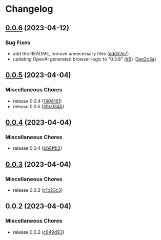 # Changelog

## [0.0.6](https://github.com/gentrace/gentrace-browser/compare/v0.0.5...v0.0.6) (2023-04-12)


### Bug Fixes

* add the README, remove unnecessary files ([edd37e7](https://github.com/gentrace/gentrace-browser/commit/edd37e73591f009639e5e1be988945fdb8d16599))
* updating OpenAI generated browser logic to "0.3.8" ([#9](https://github.com/gentrace/gentrace-browser/issues/9)) ([3ae2c3a](https://github.com/gentrace/gentrace-browser/commit/3ae2c3a0b6139ac3697bc3bc23bbaac832df9913))

## [0.0.5](https://github.com/gentrace/gentrace-browser/compare/v0.0.4...v0.0.5) (2023-04-04)


### Miscellaneous Chores

* release 0.0.4 ([1804161](https://github.com/gentrace/gentrace-browser/commit/1804161750c2ce1a2429e14e5fb30484e441af99))
* release 0.0.5 ([39c0345](https://github.com/gentrace/gentrace-browser/commit/39c0345039644ecbddab311fbaaaa9722e5641de))

## [0.0.4](https://github.com/gentrace/gentrace-browser/compare/v0.0.3...v0.0.4) (2023-04-04)


### Miscellaneous Chores

* release 0.0.4 ([b68ffb2](https://github.com/gentrace/gentrace-browser/commit/b68ffb2c45ff1d502d038073d3186fcb7edc7d8c))

## [0.0.3](https://github.com/gentrace/gentrace-browser/compare/v0.0.2...v0.0.3) (2023-04-04)


### Miscellaneous Chores

* release 0.0.3 ([c1b23c3](https://github.com/gentrace/gentrace-browser/commit/c1b23c3735abc0e72de30d4d17a52dbffff96972))

## 0.0.2 (2023-04-04)


### Miscellaneous Chores

* release 0.0.2 ([c849d93](https://github.com/gentrace/gentrace-browser/commit/c849d937c45b2c9fe974641a32d36cdc3880f7ad))

